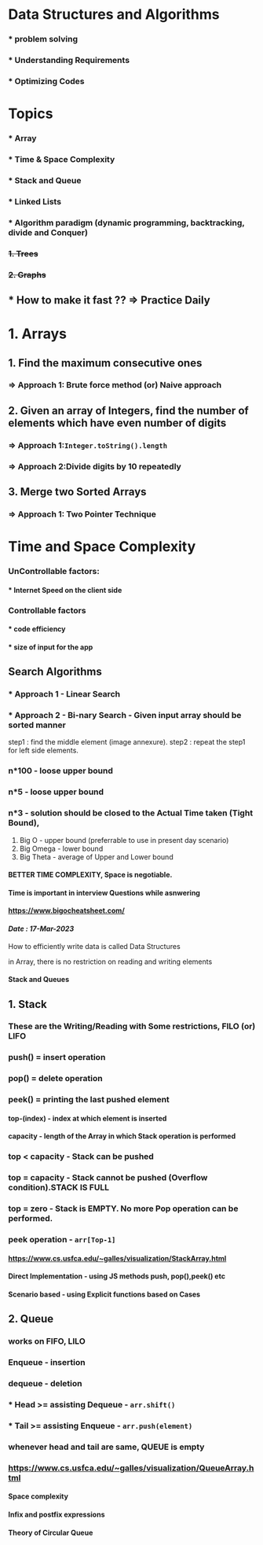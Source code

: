 # Data Structures and Algorithms

### \* problem solving

### \* Understanding Requirements

### \* Optimizing Codes

# Topics

### \* Array

### \* Time & Space Complexity

### \* Stack and Queue

### \* Linked Lists

### \* Algorithm paradigm (dynamic programming, backtracking, divide and Conquer)

### ~~1. Trees~~
### ~~2. Graphs~~

## \* How to make it fast ?? => **Practice Daily**

# 1. Arrays

## 1. Find the maximum consecutive ones
### => Approach 1: Brute force method (or) Naive approach
 
## 2. Given an array of Integers, find the number of elements which have even number of digits
### => Approach 1:`Integer.toString().length` 
### => Approach 2:Divide digits by 10 repeatedly
 
## 3. Merge two Sorted Arrays
### => Approach 1: Two Pointer Technique

# Time and Space Complexity

###  UnControllable factors:
#### * Internet Speed on the client side


### **Controllable factors**
#### * code efficiency
#### * size of input for the app 

## Search Algorithms

### * Approach 1 - Linear Search
### * Approach 2 - Bi-nary Search - Given input array should be sorted manner

step1 : find the middle element (image annexure).
step2 : repeat the step1 for left side elements.
### n*100 - loose upper bound
### n*5 - loose upper bound
### n*3 - solution should be closed to the Actual Time taken (Tight Bound), 


1. Big O - upper bound (preferrable to use in present day scenario)
2. Big Omega - lower bound
3. Big Theta - average of Upper and Lower bound 


#### BETTER TIME COMPLEXITY, Space is negotiable. 

#### **Time is important in interview Questions while asnwering**

#### https://www.bigocheatsheet.com/

####  ***Date : 17-Mar-2023***

How to efficiently write data is called Data Structures

in Array, there is no restriction on reading and writing elements

#### Stack and Queues 

## 1. Stack

### These are the Writing/Reading with Some restrictions, FILO (or) LIFO
### push() = insert operation
### pop() = delete operation
### peek() = printing the last pushed element

#### top-(index) - index at which element is inserted
#### capacity - length of the Array in which Stack operation is performed

### top < capacity - Stack can be pushed
### top = capacity - Stack cannot be pushed (Overflow condition).STACK IS FULL
### top = zero - Stack is EMPTY. No more Pop operation can be performed.

### peek operation - `arr[Top-1]`

#### https://www.cs.usfca.edu/~galles/visualization/StackArray.html

#### Direct Implementation - using JS methods push, pop(),peek() etc
#### Scenario based - using Explicit functions based on Cases

## 2. Queue

### works on FIFO, LILO 

### Enqueue - insertion
### dequeue - deletion

### * Head >= assisting Dequeue - `arr.shift()`
### * Tail >= assisting Enqueue - `arr.push(element)`


### whenever head and tail are same, QUEUE is empty 

### https://www.cs.usfca.edu/~galles/visualization/QueueArray.html

#### Space complexity
#### Infix and postfix expressions
#### Theory of Circular Queue

